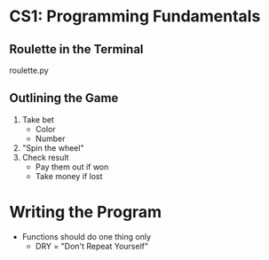 # CS1: Programming Fundamentals

## Roulette in the Terminal
roulette.py

## Outlining the Game
1. Take bet
	- Color
	- Number
2. "Spin the wheel"
3. Check result
	- Pay them out if won
	- Take money if lost

# Writing the Program
- Functions should do one thing only
	- DRY = "Don't Repeat Yourself"
